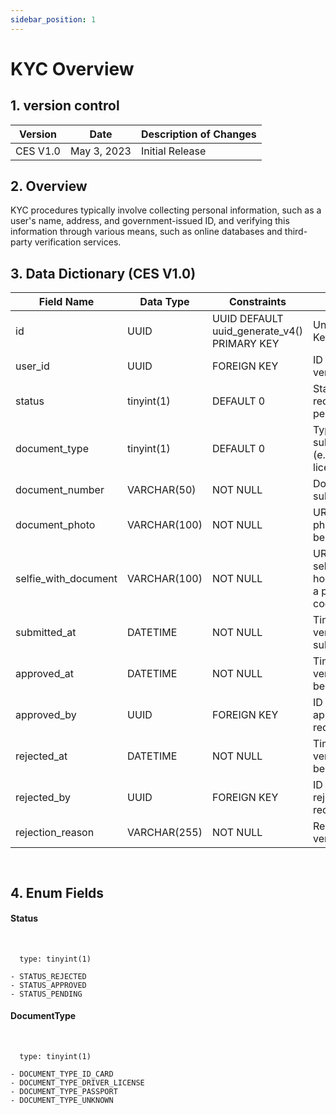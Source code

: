 ```yaml
---
sidebar_position: 1
---
```


# KYC Overview

## 1. version control

| Version  | Date        | Description of Changes |
| -------- | ----------- | ---------------------- |
| CES V1.0 | May 3, 2023 | Initial Release        |

## 2. Overview

KYC procedures typically involve collecting personal information, such as a user's name, address, and government-issued ID, and verifying this information through various means, such as online databases and third-party verification services.

## 3. Data Dictionary (CES V1.0)

| Field Name                | Data Type    | Constraints                                     | Description                                                                                               |
| ------------------------- | ------------ | ----------------------------------------------- | --------------------------------------------------------------------------------------------------------- |
| id                        | UUID         | UUID DEFAULT uuid_generate_v4() PRIMARY KEY     | Unique identifier for the Key verification request                                                        |
| user_id                   | UUID         | FOREIGN KEY                                     | ID of the user requesting verification                                                                    |
| status                    | tinyint(1)   | DEFAULT 0                                       | Status of the verification request (e.g. pending,approved,rejected)                                       |
| document_type             | tinyint(1)   | DEFAULT 0                                       | Type of document being submitted for verification (e.g. passport, driver's license, ID card)              |
| document_number           | VARCHAR(50)  | NOT NULL                                        | Document number being submitted for verification                                                          |
| document_photo            | VARCHAR(100) | NOT NULL                                        | URL or file path of the photo of the document being submitted                                             |
| selfie_with_document      | VARCHAR(100) | NOT NULL                                        | URL or file path of the selfie photo of the user holding the document and a paper with verification code  |
| submitted_at              | DATETIME     | NOT NULL                                        | Timestamp of when the verification request was submitted                                                  |
| approved_at               | DATETIME     | NOT NULL                                        |Timestamp when the verification request has been approved                                                  |
| approved_by               | UUID         | FOREIGN KEY                                     | ID of the admin who approved the verification request                                                     |
| rejected_at               | DATETIME     | NOT NULL                                        | Timestamp when the verification request has been rejected                                                 |
| rejected_by               | UUID         | FOREIGN KEY                                     | ID of the admin who rejected the verification request                                                     |
| rejection_reason          | VARCHAR(255) | NOT NULL                                        | Reason for rejection of the verification request                                                          |
``
``

## 4. Enum Fields 
#### **Status**
&nbsp;

      type: tinyint(1)

    - STATUS_REJECTED
    - STATUS_APPROVED
    - STATUS_PENDING

#### **DocumentType**
&nbsp;

      type: tinyint(1)

    - DOCUMENT_TYPE_ID_CARD
    - DOCUMENT_TYPE_DRIVER_LICENSE
    - DOCUMENT_TYPE_PASSPORT
    - DOCUMENT_TYPE_UNKNOWN

